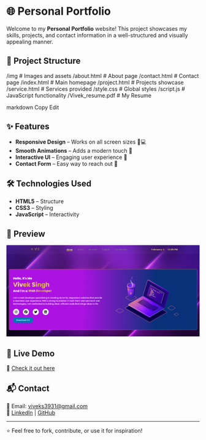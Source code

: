 # 🌐 Personal Portfolio

Welcome to my **Personal Portfolio** website! This project showcases my skills, projects, and contact information in a well-structured and visually appealing manner.

## 📂 Project Structure

/img # Images and assets
/about.html # About page
/contact.html # Contact page
/index.html # Main homepage
/project.html # Projects showcase
/service.html # Services provided
/style.css # Global styles
/script.js # JavaScript functionality
/Vivek_resume.pdf # My Resume

markdown
Copy
Edit

## ✨ Features

- **Responsive Design** – Works on all screen sizes 📱💻
- **Smooth Animations** – Adds a modern touch 🎨
- **Interactive UI** – Engaging user experience 🚀
- **Contact Form** – Easy way to reach out 📩

## 🛠️ Technologies Used

- **HTML5** – Structure
- **CSS3** – Styling
- **JavaScript** – Interactivity

## 📸 Preview

![Portfolio Screenshot](./img/portfolio_preview.png)

## 🚀 Live Demo

🔗 [Check it out here](https://my-portfolio-viveks.netlify.app/) 

## 📬 Contact

📧 Email: viveks3931@gmail.com  
🔗 [LinkedIn](#) | [GitHub](https://github.com/vivek3931) 

---

⭐ Feel free to fork, contribute, or use it for inspiration!
